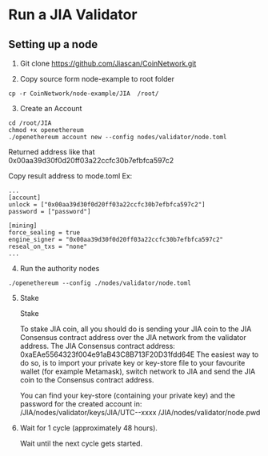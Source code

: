 # Run a JIA Validator
## Setting up a node
1. Git clone https://github.com/Jiascan/CoinNetwork.git

2. Copy source form node-example to root folder
```
cp -r CoinNetwork/node-example/JIA  /root/
```
3. Create an Account

```
cd /root/JIA
chmod +x openethereum
./openethereum account new --config nodes/validator/node.toml
```
Returned address like that 0x00aa39d30f0d20ff03a22ccfc30b7efbfca597c2

Copy result address to mode.toml
Ex:
```
...
[account]
unlock = ["0x00aa39d30f0d20ff03a22ccfc30b7efbfca597c2"]
password = ["password"]

[mining]
force_sealing = true
engine_signer = "0x00aa39d30f0d20ff03a22ccfc30b7efbfca597c2"
reseal_on_txs = "none"
...
```
4. Run the authority nodes
```
./openethereum --config ./nodes/validator/node.toml

```
5. Stake

    Stake

    To stake JIA coin, all you should do is sending your JIA coin to the JIA Consensus contract address over the JIA network from the validator address.
    The JIA Consensus contract address: 0xaEAe5564323f004e91aB43C8B713F20D31fdd64E
    The easiest way to do so, is to import your private key or key-store file to your favourite wallet (for example Metamask), switch network to JIA and send the JIA coin to the Consensus contract address.

    You can find your key-store (containing your private key) and the password for the created account in:
    /JIA/nodes/validator/keys/JIA/UTC--xxxx
    /JIA/nodes/validator/node.pwd

6. Wait for 1 cycle (approximately 48 hours).

    Wait until the next cycle gets started.
